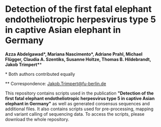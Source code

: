 # Detection of the first fatal elephant endotheliotropic herpesvirus type 5 in captive Asian elephant in Germany


**Azza Abdelgawad\*, Mariana Nascimento\*, Adriane Prahl, Michael Flügger, Claudia A. Szentiks, Susanne Holtze, Thomas B. Hildebrandt, Jakob Trimpert\****

\* Both authors contributed equally

\** Correspondence: Jakob.Trimpert@fu-berlin.de


This repository contains scripts used in the publication **"Detection of the first fatal elephant endotheliotropic herpesvirus type 5 in captive Asian elephant in Germany"** as well as generated consensus sequences and additional files. It also contains scripts used for pre-processing, mapping and variant calling of sequencing data. To access the scripts, please download the whole repository.
